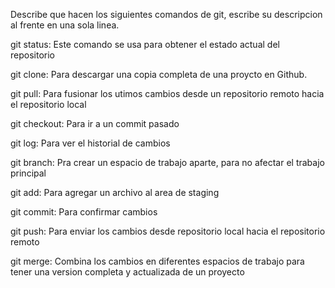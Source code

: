 Describe que hacen los siguientes comandos de git, escribe su descripcion al frente en una sola linea.

git status: Este comando se usa para obtener el estado actual del repositorio

git clone: Para descargar una copia completa de una proycto en Github.

git pull: Para fusionar los utimos cambios desde un repositorio remoto hacia el repositorio local

git checkout: Para ir a un commit pasado

git log: Para ver el historial de cambios

git branch: Pra crear un espacio de trabajo aparte, para no afectar el trabajo principal

git add: Para agregar un archivo al area de staging

git commit: Para confirmar cambios

git push: Para enviar los cambios desde repositorio local hacia el repositorio remoto

git merge: Combina los cambios en diferentes espacios de trabajo para tener una version completa y actualizada de un proyecto